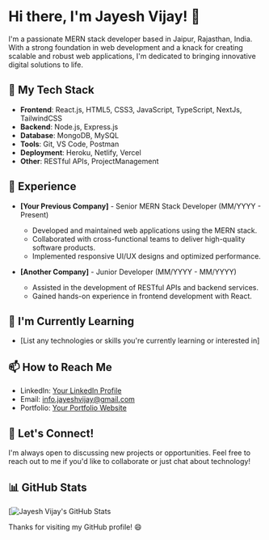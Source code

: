 # Hi there, I'm Jayesh Vijay! 👋

I'm a passionate MERN stack developer based in Jaipur, Rajasthan, India. With a strong foundation in web development and a knack for creating scalable and robust web applications, I'm dedicated to bringing innovative digital solutions to life.

## 🚀 My Tech Stack

- **Frontend**: React.js, HTML5, CSS3, JavaScript, TypeScript, NextJs, TailwindCSS
- **Backend**: Node.js, Express.js
- **Database**: MongoDB, MySQL
- **Tools**: Git, VS Code, Postman
- **Deployment**: Heroku, Netlify, Vercel
- **Other**: RESTful APIs, ProjectManagement

## 💼 Experience

- **[Your Previous Company]** - Senior MERN Stack Developer (MM/YYYY - Present)
  - Developed and maintained web applications using the MERN stack.
  - Collaborated with cross-functional teams to deliver high-quality software products.
  - Implemented responsive UI/UX designs and optimized performance.

- **[Another Company]** - Junior Developer (MM/YYYY - MM/YYYY)
  - Assisted in the development of RESTful APIs and backend services.
  - Gained hands-on experience in frontend development with React.

## 🌱 I'm Currently Learning

- [List any technologies or skills you're currently learning or interested in]

## 📫 How to Reach Me

- LinkedIn: [Your LinkedIn Profile](https://www.linkedin.com/in/jayesh-vijay-41bb9022a/)
- Email: info.jayeshvijay@gmail.com
- Portfolio: [Your Portfolio Website](https://www.yourportfolio.com)

## 💬 Let's Connect!

I'm always open to discussing new projects or opportunities. Feel free to reach out to me if you'd like to collaborate or just chat about technology!

## 📊 GitHub Stats

[![Jayesh Vijay's GitHub Stats](https://github.com/JAYESH-VIJAY)

Thanks for visiting my GitHub profile! 😄
